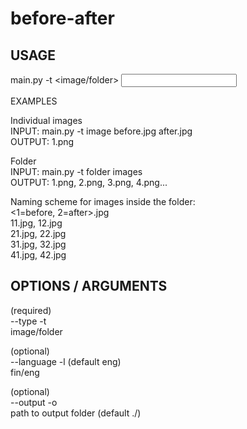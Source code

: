 # before-after
                                              
## USAGE

main.py -t <image/folder> <input>

EXAMPLES

Individual images  
INPUT:    main.py -t image before.jpg after.jpg  
OUTPUT:   1.png  

Folder  
INPUT:    main.py -t folder images  
OUTPUT:   1.png, 2.png, 3.png, 4.png...  

Naming scheme for images inside the folder:  
<image number><1=before, 2=after>.jpg  
11.jpg, 12.jpg  
21.jpg, 22.jpg  
31.jpg, 32.jpg  
41.jpg, 42.jpg  

## OPTIONS / ARGUMENTS

(required)  
--type -t  
image/folder  

(optional)  
--language -l (default eng)  
fin/eng  

(optional)  
--output -o  
path to output folder (default ./)  
